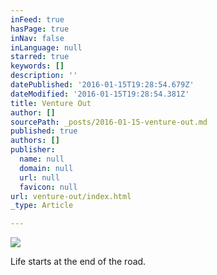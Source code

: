 ```yaml
---
inFeed: true
hasPage: true
inNav: false
inLanguage: null
starred: true
keywords: []
description: ''
datePublished: '2016-01-15T19:28:54.679Z'
dateModified: '2016-01-15T19:28:54.381Z'
title: Venture Out
author: []
sourcePath: _posts/2016-01-15-venture-out.md
published: true
authors: []
publisher:
  name: null
  domain: null
  url: null
  favicon: null
url: venture-out/index.html
_type: Article

---
```

![](https://s3-us-west-2.amazonaws.com/the-grid-img/p/c6321a2c75f96ed2719344102c5757ce3f239379.jpg)

Life starts at the end of the road.